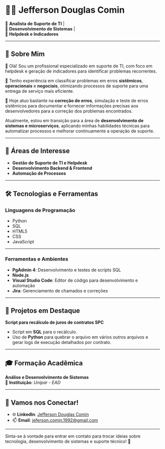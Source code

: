# 👨‍💻 Jefferson Douglas Comin  
🔹 **Analista de Suporte de TI** |  
🔹 **Desenvolvimento de Sistemas** |  
🔹 **Helpdesk e Indicadores**

---

## 👋 Sobre Mim

🔹 Olá! Sou um profissional especializado em suporte de TI, com foco em helpdesk e geração de indicadores para identificar problemas recorrentes.  

🔹 Tenho experiência em classificar problemas em erros **sistêmicos**, **operacionais** e **negociais**, otimizando processos de suporte para uma entrega de serviço mais eficiente.  

🔹 Hoje atuo bastante na **correção de erros**, simulação e teste de erros sistêmicos para documentar e fornecer informações precisas aos desenvolvedores para a correção dos problemas encontrados.  

Atualmente, estou em transição para a área de **desenvolvimento de sistemas e microserviços**, aplicando minhas habilidades técnicas para automatizar processos e melhorar continuamente a operação de suporte.

---

## 🚀 Áreas de Interesse

- **Gestão de Suporte de TI e Helpdesk**  
- **Desenvolvimento Backend & Frontend**  
- **Automação de Processos**

---

## 🛠️ Tecnologias e Ferramentas

### **Linguagens de Programação**

- Python  
- SQL  
- HTML5  
- CSS  
- JavaScript  

---

### **Ferramentas e Ambientes**

- **PgAdmin 4**: Desenvolvimento e testes de scripts SQL  
- **Node.js**  
- **Visual Studio Code**: Editor de código para desenvolvimento e automação  
- **Jira**: Gerenciamento de chamados e correções  

---

## 🚀 Projetos em Destaque

**Script para recálculo de juros de contratos SPC**  
- Script em **SQL** para o recálculo.  
- Uso de **Python** para quebrar o arquivo em vários outros arquivos e gerar logs de execução detalhados por contrato.

---

## 🎓 Formação Acadêmica

**Análise e Desenvolvimento de Sistemas**  
🔹 **Instituição**: *Unipar - EAD*

---

## 🤝 Vamos nos Conectar!

- 🌐 **LinkedIn**: [Jefferson Douglas Comin](https://www.linkedin.com/in/jefferson-douglas-comin-1880b593/)  
- 📫 **Email**: [jeferson.comin.1992@gmail.com](mailto:jeferson.comin.1992@gmail.com)

---

Sinta-se à vontade para entrar em contato para trocar ideias sobre tecnologia, desenvolvimento de sistemas e suporte técnico! 🚀
